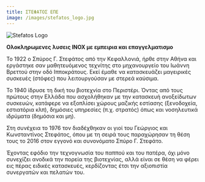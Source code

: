 ```yaml
---
title: ΣΤΕΦΑΤΟΣ ΕΠΕ
image: /images/stefatos_logo.jpg
---
```

![Stefatos Logo](/images/stefatos_logo.jpg)

**Ολοκληρωμενες λυσεις INOX με εμπειρια και επαγγελματισμο**

Το 1922 ο Σπύρος Γ. Στεφάτος από την Κεφαλλονιά, ήρθε στην Αθήνα και εργάστηκε σαν μαθητευόμενος τεχνίτης στο μηχανουργείο του Ιωάννη Βρεττού στην οδό Ιπποκράτους. Εκεί έμαθε να κατασκευάζει μαγειρικές συσκευές (στόφες) που λειτουργούσαν με στερεά καύσιμα.

Το 1940 ίδρυσε τη δική του βιοτεχνία στο Περιστέρι. Όντας από τους πρώτους στην Ελλάδα που ασχολήθηκαν με την κατασκευή ανοξείδωτων συσκευών, κατάφερε να εξοπλίσει χώρους μαζικής εστίασης (ξενοδοχεία, εστιατόρια κλπ), δημόσιες υπηρεσίες (π.χ. στρατός) όπως και νοσηλευτικά ιδρύματα (δημόσια και μη).

Στη συνέχεια το 1976 τον διαδέχθηκαν οι γιοί του Γεώργιος και Κωνσταντίνος Στεφάτος, όπου με τη σειρά τους παραχώρησαν τη θέση τους το 2016 στον εγγονό και συνονόματο Σπύρο Γ. Στεφάτο.

Έχοντας εφόδιο την τεχνογνωσία του παππού και του πατέρα, όχι μόνο συνεχίζει ανοδικά την πορεία της βιοτεχνίας, αλλά είναι σε θέση να φέρει εις πέρας ειδικές κατασκευές, κερδίζοντας έτσι την αξιοπιστία συνεργατών και πελατών του.

